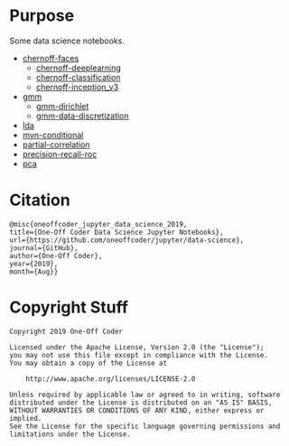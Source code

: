 # Purpose

Some data science notebooks.

* [chernoff-faces](https://nbviewer.jupyter.org/github/oneoffcoder/jupyter/blob/master/data-science/chernoff-faces.ipynb?flush_cache=true)
  * [chernoff-deeplearning](https://nbviewer.jupyter.org/github/oneoffcoder/jupyter/blob/master/data-science/chernoff-deeplearning.ipynb?flush_cache=true)
  * [chernoff-classification](https://nbviewer.jupyter.org/github/oneoffcoder/jupyter/blob/master/data-science/chernoff-classification.ipynb?flush_cache=true)
  * [chernoff-inception_v3](https://nbviewer.jupyter.org/github/oneoffcoder/jupyter/blob/master/data-science/chernoff-inception_v3.ipynb?flush_cache=true)
* [gmm](https://nbviewer.jupyter.org/github/oneoffcoder/jupyter/blob/master/data-science/gmm.ipynb?flush_cache=true)
  * [gmm-dirichlet](https://nbviewer.jupyter.org/github/oneoffcoder/jupyter/blob/master/data-science/gmm-dirichlet.ipynb?flush_cache=true)
  * [gmm-data-discretization](https://nbviewer.jupyter.org/github/oneoffcoder/jupyter/blob/master/data-science/gmm-data-discretization.ipynb?flush_cache=true)
* [lda](https://nbviewer.jupyter.org/github/oneoffcoder/jupyter/blob/master/data-science/lda.ipynb?flush_cache=true)
* [mvn-conditional](https://nbviewer.jupyter.org/github/oneoffcoder/jupyter/blob/master/data-science/mvn-conditional.ipynb?flush_cache=true)
* [partial-correlation](https://nbviewer.jupyter.org/github/oneoffcoder/jupyter/blob/master/data-science/partial-correlation.ipynb?flush_cache=true)
* [precision-recall-roc](https://nbviewer.jupyter.org/github/oneoffcoder/jupyter/blob/master/data-science/precision-recall-roc.ipynb?flush_cache=true)
* [pca](https://nbviewer.jupyter.org/github/oneoffcoder/jupyter/blob/master/data-science/pca.ipynb?flush_cache=true)

# Citation

```
@misc{oneoffcoder_jupyter_data_science_2019, 
title={One-Off Coder Data Science Jupyter Notebooks}, 
url={https://github.com/oneoffcoder/jupyter/data-science}, 
journal={GitHub},
author={One-Off Coder}, 
year={2019}, 
month={Aug}}
```

# Copyright Stuff

```
Copyright 2019 One-Off Coder

Licensed under the Apache License, Version 2.0 (the "License");
you may not use this file except in compliance with the License.
You may obtain a copy of the License at

    http://www.apache.org/licenses/LICENSE-2.0

Unless required by applicable law or agreed to in writing, software
distributed under the License is distributed on an "AS IS" BASIS,
WITHOUT WARRANTIES OR CONDITIONS OF ANY KIND, either express or implied.
See the License for the specific language governing permissions and
limitations under the License.
```